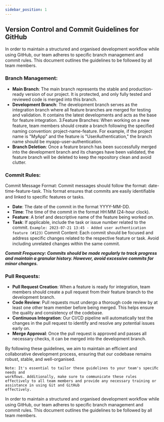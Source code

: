 ```yaml
---
sidebar_position: 1
---
```


## Version Control and Commit Guidelines for GitHub

In order to maintain a structured and organised development workﬂow while using GitHub, our team adheres to speciﬁc branch management and commit rules. This document outlines the guidelines to be followed by all team members.

### Branch Management:

- **Main Branch**: The main branch represents the stable and production-ready version of our project. It is protected, and only fully tested and reviewed code is merged into this branch.
- **Development Branch**: The development branch serves as the integration branch where all feature branches are merged for testing and validation. It
  contains the latest developments and acts as the base for feature integration. 3.Feature Branches: When working on a new feature, team members should create a branch following the speciﬁed naming convention:
  project-name-feature. For example, if the project name is "MyApp" and the feature is "UserAuthentication," the branch name should be
  myapp-user-authentication.
- **Branch Deletion**: Once a feature branch has been successfully merged into the development branch and its changes have been validated, the feature
  branch will be deleted to keep the repository clean and avoid clutter.

### Commit Rules:

Commit Message Format: Commit messages should follow the format: date-time-feature-task. This format ensures that commits are easily identiﬁable and linked to speciﬁc features or tasks.

- **Date**: The date of the commit in the format YYYY-MM-DD.
- **Time**: The time of the commit in the format HH:MM (24-hour clock).
- **Feature**: A brief and descriptive name of the feature being worked on.
- **Task**: If applicable, include the task or issue number related to the commit.
  `Example: 2023-07-21 13:45 - Added user authentication feature (#123)`
  Commit Content: Each commit should be focused and address speciﬁc changes related to the respective feature or task. Avoid including unrelated changes within the same commit.

**_Commit Frequency: Commits should be made regularly to track progress and maintain a granular history. However, avoid excessive commits for minor changes._**

### Pull Requests:

- **Pull Request Creation**: When a feature is ready for integration, team members should create a pull request from their feature branch to the development branch.
- **Code Review**: Pull requests must undergo a thorough code review by at least one other team member before being merged. This helps ensure the quality and consistency of the codebase.
- **Continuous Integration**: Our CI/CD pipeline will automatically test the changes in the pull request to identify and resolve any potential issues early on.
- **Merge Approval**: Once the pull request is approved and passes all necessary checks, it can be merged into the development branch.

By following these guidelines, we aim to maintain an eﬃcient and collaborative development process, ensuring that our codebase remains robust, stable, and well-organised.

```
Note: It's essential to tailor these guidelines to your team's speciﬁc needs and
workﬂows. Additionally, make sure to communicate these rules effectively to all team members and provide any necessary training or assistance in using Git and GitHub
effectively.
```

In order to maintain a structured and organised development workﬂow while using GitHub, our team adheres to speciﬁc branch management and commit rules. This document outlines the guidelines to be followed by all team members.
